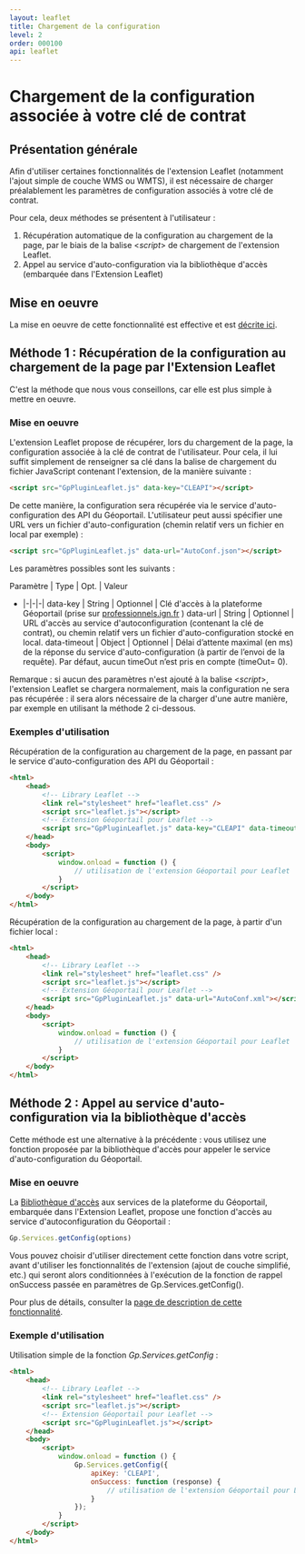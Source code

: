 ```yaml
---
layout: leaflet
title: Chargement de la configuration
level: 2
order: 000100
api: leaflet
---
```


# Chargement de la configuration associée à votre clé de contrat

## Présentation générale

Afin d'utiliser certaines fonctionnalités de l'extension Leaflet (notamment l'ajout simple de couche WMS ou WMTS), il est nécessaire de charger préalablement les paramètres de configuration associés à votre clé de contrat.

Pour cela, deux méthodes se présentent à l'utilisateur :
1. Récupération automatique de la configuration au chargement de la page, par le biais de la balise \<*script*\> de chargement de l'extension Leaflet.
2. Appel au service d'auto-configuration via la bibliothèque d'accès (embarquée dans l'Extension Leaflet)

## Mise en oeuvre

La mise en oeuvre de cette fonctionnalité est effective et est <a href="https://github.com/IGNF/geoportal-extensions/blob/master/README-leaflet.md#configuration-de-lacc%C3%A8s-%C3%A0-la-plateforme-g%C3%A9oportail" target="_blank">décrite ici</a>.

## Méthode 1 : Récupération de la configuration au chargement de la page par l'Extension Leaflet

C'est la méthode que nous vous conseillons, car elle est plus simple à mettre en oeuvre.

### Mise en oeuvre

L'extension Leaflet propose de récupérer, lors du chargement de la page, la configuration associée à la clé de contrat de l'utilisateur. Pour cela, il lui suffit simplement de renseigner sa clé dans la balise de chargement du fichier JavaScript contenant l'extension, de la manière suivante :

``` html
<script src="GpPluginLeaflet.js" data-key="CLEAPI"></script>
```

De cette manière, la configuration sera récupérée via le service d'auto-configuration des API du Géoportail.
L'utilisateur peut aussi spécifier une URL vers un fichier d'auto-configuration (chemin relatif vers un fichier en local par exemple) :

``` html
<script src="GpPluginLeaflet.js" data-url="AutoConf.json"></script>
```

Les paramètres possibles sont les suivants :

Paramètre | Type | Opt. | Valeur
- |-|-|-|
data-key  | String  | Optionnel   | Clé d'accès à la plateforme Géoportail (prise sur [professionnels.ign.fr](http://professionnels.ign.fr/api-web) )
data-url  | String  | Optionnel     | URL d'accès au service d'autoconfiguration (contenant la clé de contrat), ou chemin relatif vers un fichier d'auto-configuration stocké en local.
data-timeout | Object | Optionnel   | Délai d’attente maximal (en ms) de la réponse du service d'auto-configuration (à partir de l’envoi de la requête). Par défaut, aucun timeOut n’est pris en compte (timeOut= 0).

Remarque : si aucun des paramètres n'est ajouté à la balise \<*script*\>, l'extension Leaflet se chargera normalement, mais la configuration ne sera pas récupérée : il sera alors nécessaire de la charger d'une autre manière, par exemple en utilisant la méthode 2 ci-dessous.

### Exemples d'utilisation

Récupération de la configuration au chargement de la page, en passant par le service d'auto-configuration des API du Géoportail :

``` html
<html>
    <head>
        <!-- Library Leaflet -->
        <link rel="stylesheet" href="leaflet.css" />
        <script src="leaflet.js"></script>
        <!-- Extension Géoportail pour Leaflet -->
        <script src="GpPluginLeaflet.js" data-key="CLEAPI" data-timeout="10000"></script>
    </head>
    <body>
        <script>
            window.onload = function () {
                // utilisation de l'extension Géoportail pour Leaflet
            }
        </script>
    </body>
</html>
```

Récupération de la configuration au chargement de la page, à partir d'un fichier local :

``` html
<html>
    <head>
        <!-- Library Leaflet -->
        <link rel="stylesheet" href="leaflet.css" />
        <script src="leaflet.js"></script>
        <!-- Extension Géoportail pour Leaflet -->
        <script src="GpPluginLeaflet.js" data-url="AutoConf.xml"></script>
    </head>
    <body>
        <script>
            window.onload = function () {
                // utilisation de l'extension Géoportail pour Leaflet
            }
        </script>
    </body>
</html>
```


## Méthode 2 : Appel au service d'auto-configuration via la bibliothèque d'accès

Cette méthode est une alternative à la précédente : vous utilisez une fonction proposée par la bibliothèque d'accès pour appeler le service d'auto-configuration du Géoportail. 

### Mise en oeuvre

La [Bibliothèque d'accès](./../bibacces/presentation.html) aux services de la plateforme du Géoportail, embarquée dans l'Extension Leaflet, propose une fonction d'accès au service d'autoconfiguration du Géoportail : 

``` javascript
Gp.Services.getConfig(options)
```

Vous pouvez choisir d'utiliser directement cette fonction dans votre script, avant d'utiliser les fonctionnalités de l'extension (ajout de couche simplifié, etc.) qui seront alors conditionnées à l'exécution de la fonction de rappel onSuccess passée en paramètres de Gp.Services.getConfig().

Pour plus de détails, consulter la [page de description de cette fonctionnalité](./../bibacces/dd_services_autoconf.html).


### Exemple d'utilisation

Utilisation simple de la fonction *Gp.Services.getConfig* :

``` html
<html>
    <head>
        <!-- Library Leaflet -->
        <link rel="stylesheet" href="leaflet.css" />
        <script src="leaflet.js"></script>
        <!-- Extension Géoportail pour Leaflet -->
        <script src="GpPluginLeaflet.js"></script>
    </head>
    <body>
        <script>
            window.onload = function () {
                Gp.Services.getConfig({
                    apiKey: 'CLEAPI',
                    onSuccess: function (response) {
                        // utilisation de l'extension Géoportail pour Leaflet
                    }
                });
            }
        </script>
    </body>
</html>
```
